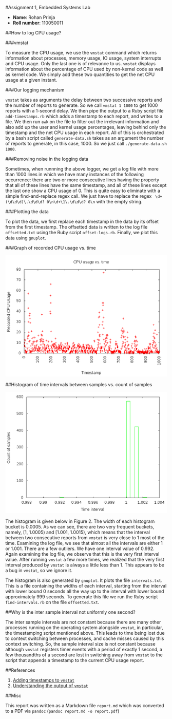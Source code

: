 #Assignment 1, Embedded Systems Lab

* **Name**: Rohan Prinja
* **Roll number**: 110050011

##How to log CPU usage?

###vmstat

To measure the CPU usage, we use the `vmstat` command which returns information about processes, memory usage, IO usage, system interrupts and CPU usage. Only the last one is of relevance to us. `vmstat` displays information about the percentage of CPU used by non-kernel code as well as kernel code. We simply add these two quantities to get the net CPU usage at a given instant.

###Our logging mechanism

`vmstat` takes as arguments the delay between two successive reports and the number of reports to generate. So we call `vmstat 1 1000` to get 1000 reports with a 1-second delay. We then pipe the output to a Ruby script file `add-timestamps.rb` which adds a timestamp to each report, and writes to a file. We then run `awk` on the file to filter out the irrelevant information and also add up the user and kernel usage percentages, leaving behind only the timestamp and the net CPU usage in each report. All of this is orchestrated by a bash script called `generate-data.sh`  takes as an argument the number of reports to generate, in this case, 1000. So we just call `./generate-data.sh 1000`.

###Removing noise in the logging data

Sometimes, when runnning the above logger, we get a log file with more than 1000 lines in which we have many instances of the following occurrence: there are two or more consecutive lines having the property that all of these lines have the same timestamp, and all of these lines except the last one show a CPU usage of 0. This is quite easy to eliminate with a simple find-and-replace regex call. We just have to replace the regex ` \d+(\d\d\d)\.\d\d\d? 0\n\d+\1\.\d\d\d? 0\n` with the empty string.

###Plotting the data

To plot the data, we first replace each timestamp in the data by its offset from the first timestamp. The offsetted data is written to the log file `offsetted.txt` using the Ruby script `offset-logs.rb`. Finally, we plot this data using `gnuplot`.

###Graph of recorded  CPU usage vs. time

![Recorded CPU usage vs. Time](cpu-usage.png)

##Histogram of time intervals between samples vs. count of samples

![Time intervals between samples vs. Sample counts](histogram.png)

The histogram is given below in Figure 2. The width of each histogram bucket is 0.0005. As we can see, there are two very frequent buckets, namely, [1, 1.0005) and [1.001, 1.0015), which means that the interval between two consecutive reports from `vmstat` is very close to 1 most of the time. Examining the log file, we see that almost all the intervals are either 1 or 1.001. There are a few outliers. We have one interval value of 0.992. Again examining the log file, we observe that this is the very first interval value. After running `vmstat` a few more times, we realized that the very first interval produced by `vmstat` is always a little less than 1. This appears to be a bug in `vmstat`, so we ignore it.

The histogram is also generated by `gnuplot`. It plots the file `intervals.txt`. This is a file containing the widths of each interval, starting from the interval with lower bound 0 seconds all the way up to the interval with lower bound approximately 999 seconds. To generate this file we run the Ruby script `find-intervals.rb` on the file `offsetted.txt`.

##Why is the inter sample interval not uniformly one second?

The inter sample intervals are not constant because there are many other processes running on the operating system alongside `vmstat`, in particular, the timestamping script mentioned above. This leads to time being lost due to context switching between processes, and cache misses caused by this context switching. So, the sample interval size is not constant because although `vmstat` registers timer events with a period of exactly 1 second, a few thousandths of a second are lost in switching away from `vmstat` to the script that appends a timestamp to the current CPU usage report.

##References
1. [Adding timestamps to `vmstat`](http://www.thegeekstuff.com/2009/08/how-to-add-timestamp-to-unix-vmstat-command-output/)
2. [Understanding the output of `vmstat`](http://www.lazysystemadmin.com/2011/04/understanding-vmstat-output-explained.html)

##Misc

This report was written as a Markdown file `report.md` which was converted to a PDF via `pandoc` (`pandoc report.md -o report.pdf`)